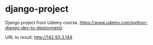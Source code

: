 # django-project
Django project from Udemy course.
https://www.udemy.com/python-django-dev-to-deployment/


URL to result: http://142.93.3.144
